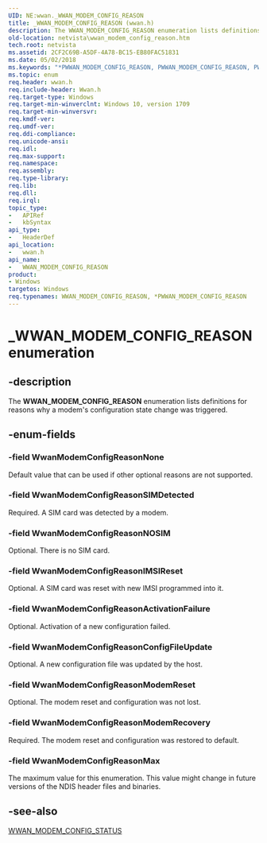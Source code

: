 ```yaml
---
UID: NE:wwan._WWAN_MODEM_CONFIG_REASON
title: _WWAN_MODEM_CONFIG_REASON (wwan.h)
description: The WWAN_MODEM_CONFIG_REASON enumeration lists definitions for reasons why a modem's configuration state change was triggered.
old-location: netvista\wwan_modem_config_reason.htm
tech.root: netvista
ms.assetid: 2CF2C69B-A5DF-4A78-BC15-EB80FAC51831
ms.date: 05/02/2018
ms.keywords: "*PWWAN_MODEM_CONFIG_REASON, PWWAN_MODEM_CONFIG_REASON, PWWAN_MODEM_CONFIG_REASON enumeration pointer [Network Drivers Starting with Windows Vista], WWAN_MODEM_CONFIG_REASON, WWAN_MODEM_CONFIG_REASON enumeration [Network Drivers Starting with Windows Vista], WwanModemConfigReasonActivationFailure, WwanModemConfigReasonConfigFileUpdate, WwanModemConfigReasonIMSIReset, WwanModemConfigReasonMax, WwanModemConfigReasonModemRecovery, WwanModemConfigReasonModemReset, WwanModemConfigReasonNOSIM, WwanModemConfigReasonNone, WwanModemConfigReasonSIMDetected, WwanModemConfigReasonSIMRemoved, _WWAN_MODEM_CONFIG_REASON, netvista.wwan_modem_config_reason, wwan/PWWAN_MODEM_CONFIG_REASON, wwan/WWAN_MODEM_CONFIG_REASON, wwan/WwanModemConfigReasonActivationFailure, wwan/WwanModemConfigReasonConfigFileUpdate, wwan/WwanModemConfigReasonIMSIReset, wwan/WwanModemConfigReasonMax, wwan/WwanModemConfigReasonModemRecovery, wwan/WwanModemConfigReasonModemReset, wwan/WwanModemConfigReasonNOSIM, wwan/WwanModemConfigReasonNone, wwan/WwanModemConfigReasonSIMDetected, wwan/WwanModemConfigReasonSIMRemoved"
ms.topic: enum
req.header: wwan.h
req.include-header: Wwan.h
req.target-type: Windows
req.target-min-winverclnt: Windows 10, version 1709
req.target-min-winversvr: 
req.kmdf-ver: 
req.umdf-ver: 
req.ddi-compliance: 
req.unicode-ansi: 
req.idl: 
req.max-support: 
req.namespace: 
req.assembly: 
req.type-library: 
req.lib: 
req.dll: 
req.irql: 
topic_type:
-	APIRef
-	kbSyntax
api_type:
-	HeaderDef
api_location:
-	wwan.h
api_name:
-	WWAN_MODEM_CONFIG_REASON
product:
- Windows
targetos: Windows
req.typenames: WWAN_MODEM_CONFIG_REASON, *PWWAN_MODEM_CONFIG_REASON
---
```


# _WWAN_MODEM_CONFIG_REASON enumeration


## -description


The <b>WWAN_MODEM_CONFIG_REASON</b> enumeration lists definitions for reasons why a modem's configuration state change was triggered.


## -enum-fields




### -field WwanModemConfigReasonNone

Default value that can be used if other optional reasons are not supported.


### -field WwanModemConfigReasonSIMDetected

Required. A SIM card was detected by a modem.


### -field WwanModemConfigReasonNOSIM

Optional. There is no SIM card.


### -field WwanModemConfigReasonIMSIReset

Optional. A SIM card was reset with new IMSI programmed into it.


### -field WwanModemConfigReasonActivationFailure

Optional. Activation of a new configuration failed.


### -field WwanModemConfigReasonConfigFileUpdate

Optional. A new configuration file was updated by the host.


### -field WwanModemConfigReasonModemReset

Optional. The modem reset and configuration was not lost.


### -field WwanModemConfigReasonModemRecovery

Required. The modem reset and configuration was restored to default.


### -field WwanModemConfigReasonMax

The maximum value for this enumeration. This value might change in future versions of the NDIS
     header files and binaries.


## -see-also




<a href="https://msdn.microsoft.com/3A13CFBC-DBB4-4BB1-ABA4-AB145AED07AA">WWAN_MODEM_CONFIG_STATUS</a>
 

 

